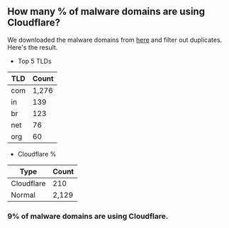 ## How many % of malware domains are using Cloudflare?


We downloaded the malware domains from [here](https://urlhaus.abuse.ch) and filter out duplicates.
Here's the result.


[//]: # (start replacement)


- Top 5 TLDs

| TLD | Count |
| --- | --- |
| com | 1,276 |
| in | 139 |
| br | 123 |
| net | 76 |
| org | 60 |


- Cloudflare %

| Type | Count |
| --- | --- |
| Cloudflare | 210 |
| Normal | 2,129 |


### 9% of malware domains are using Cloudflare.